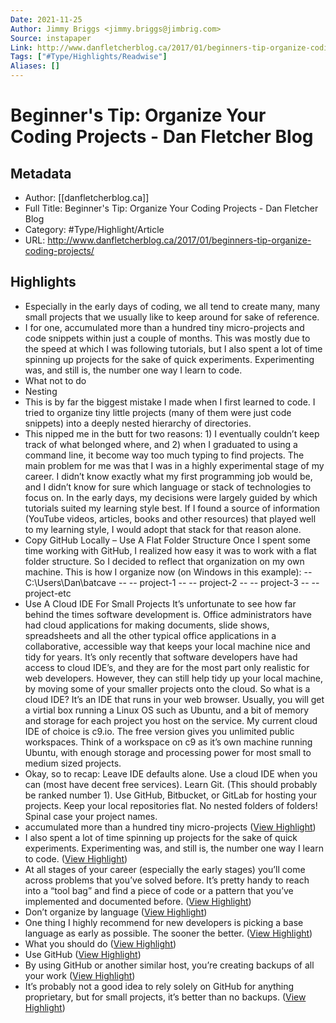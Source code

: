 ```yaml
---
Date: 2021-11-25
Author: Jimmy Briggs <jimmy.briggs@jimbrig.com>
Source: instapaper
Link: http://www.danfletcherblog.ca/2017/01/beginners-tip-organize-coding-projects/
Tags: ["#Type/Highlights/Readwise"]
Aliases: []
---
```

# Beginner's Tip: Organize Your Coding Projects - Dan Fletcher Blog

## Metadata
- Author: [[danfletcherblog.ca]]
- Full Title: Beginner's Tip: Organize Your Coding Projects - Dan Fletcher Blog
- Category: #Type/Highlight/Article
- URL: http://www.danfletcherblog.ca/2017/01/beginners-tip-organize-coding-projects/

## Highlights
- Especially in the early days of coding, we all tend to create many, many small projects that we usually like to keep around for sake of reference.
- I for one, accumulated more than a hundred tiny micro-projects and code snippets within just a couple of months. This was mostly due to the speed at which I was following tutorials, but I also spent a lot of time spinning up projects for the sake of quick experiments. Experimenting was, and still is, the number one way I learn to code.
- What not to do
- Nesting
- This is by far the biggest mistake I made when I first learned to code. I tried to organize tiny little projects (many of them were just code snippets) into a deeply nested hierarchy of directories.
- This nipped me in the butt for two reasons: 1) I eventually couldn’t keep track of what belonged where, and 2) when I graduated to using a command line, it become way too much typing to find projects.
  The main problem for me was that I was in a highly experimental stage of my career. I didn’t know exactly what my first programming job would be, and I didn’t know for sure which language or stack of technologies to focus on.
  In the early days, my decisions were largely guided by which tutorials suited my learning style best. If I found a source of information (YouTube videos, articles, books and other resources) that played well to my learning style, I would adopt that stack for that reason alone.
- Copy GitHub Locally – Use A Flat Folder Structure
  Once I spent some time working with GitHub, I realized how easy it was to work with a flat folder structure. So I decided to reflect that organization on my own machine.
  This is how I organize now (on Windows in this example):
  -- C:\Users\Dan\batcave
  -- -- project-1
  -- -- project-2
  -- -- project-3
  -- -- project-etc
- Use A Cloud IDE For Small Projects
  It’s unfortunate to see how far behind the times software development is. Office administrators have had cloud applications for making documents, slide shows, spreadsheets and all the other typical office applications in a collaborative, accessible way that keeps your local machine nice and tidy for years.
  It’s only recently that software developers have had access to cloud IDE’s, and they are for the most part only realistic for web developers.
  However, they can still help tidy up your local machine, by moving some of your smaller projects onto the cloud.
  So what is a cloud IDE? It’s an IDE that runs in your web browser. Usually, you will get a virtial box running a Linux OS such as Ubuntu, and a bit of memory and storage for each project you host on the service.
  My current cloud IDE of choice is c9.io. The free version gives you unlimited public workspaces. Think of a workspace on c9 as it’s own machine running Ubuntu, with enough storage and processing power for most small to medium sized projects.
- Okay, so to recap:
  Leave IDE defaults alone.
  Use a cloud IDE when you can (most have decent free services).
  Learn Git. (This should probably be ranked number 1).
  Use GitHub, Bitbucket, or GitLab for hosting your projects.
  Keep your local repositories flat. No nested folders of folders!
  Spinal case your project names.
- accumulated more than a hundred tiny micro-projects ([View Highlight](https://instapaper.com/read/1307996394/14298847))
- I also spent a lot of time spinning up projects for the sake of quick experiments. Experimenting was, and still is, the number one way I learn to code. ([View Highlight](https://instapaper.com/read/1307996394/14298850))
- At all stages of your career (especially the early stages) you’ll come across problems that you’ve solved before. It’s pretty handy to reach into a “tool bag” and find a piece of code or a pattern that you’ve implemented and documented before. ([View Highlight](https://instapaper.com/read/1307996394/14298854))
- Don’t organize by language ([View Highlight](https://instapaper.com/read/1307996394/14298858))
- One thing I highly recommend for new developers is picking a base language as early as possible. The sooner the better. ([View Highlight](https://instapaper.com/read/1307996394/14298861))
- What you should do ([View Highlight](https://instapaper.com/read/1307996394/14298866))
- Use GitHub ([View Highlight](https://instapaper.com/read/1307996394/14298867))
- By using GitHub or another similar host, you’re creating backups of all your work ([View Highlight](https://instapaper.com/read/1307996394/14298873))
- It’s probably not a good idea to rely solely on GitHub for anything proprietary, but for small projects, it’s better than no backups. ([View Highlight](https://instapaper.com/read/1307996394/14298879))
